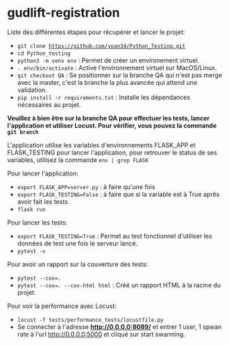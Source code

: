 # gudlift-registration

Liste des différentes étapes pour récupérer et lancer le projet:

- <code>git clone https://github.com/yoan34/Python_Testing.git</code>
- <code>cd Python_testing</code>
- <code>python3 -m venv env</code> : Permet de créer un environement virtuel.
- <code>. env/bin/activate</code> : Active l'environnement virtuel sur MacOS/Linux.
- <code>git checkout QA</code> : Se positionner sur la branche QA qui n'est pas merge avec la master, c'est la branche la plus avancée qui attend une validation.
- <code>pip install -r requirements.txt</code> : Installe les dépendances nécessaires au projet.


**Veuillez à bien être sur la branche QA pour effectuer les tests, lancer l'application et  utiliser Locust. Pour vérifier, vous pouvez la commande <code>git branch</code>**

L'application utilise les variables d'environnements FLASK_APP et FLASK_TESTING pour lancer l'application, pour retrouver le status de ses variables, utilisez la commande <code>env | grep FLASK</code>

Pour lancer l'application:
- <code>export FLASK_APP=server.py</code> : à faire qu'une fois
- <code>export FLASK_TESTING=False</code> : à faire que si la variable est à True aprês avoir fait les tests.
- <code>flask run</code>

Pour lancer les tests:
- <code>export FLASK_TESTING=True</code> : Permet au test fonctionnel d'utiliser les données de test une fois le serveur lancé.
- <code>pytest -v</code>


Pour avoir un rapport sur la couverture des tests:
- <code>pytest --cov=.</code>
- <code>pytest --cov=. --cov-html html</code> : Créé un rapport HTML à la racine du projet.


Pour voir la performance avec Locust:
- <code>locust -f tests/performance_tests/locustfile.py</code>
- Se connecter à l'adresse **http://0.0.0.0:8089/** et entrer 1 user, 1 spwan rate à l'url http://0.0.0.0:5000 et cliqué sur start swarming.


